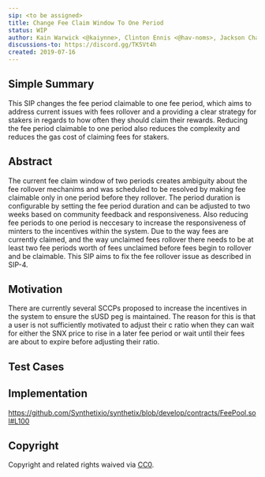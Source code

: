 ```yaml
---
sip: <to be assigned>
title: Change Fee Claim Window To One Period
status: WIP
author: Kain Warwick <@kaiynne>, Clinton Ennis <@hav-noms>, Jackson Chan (@jacko125)
discussions-to: https://discord.gg/TK5Vt4h
created: 2019-07-16
---
```


## Simple Summary
<!--"If you can't explain it simply, you don't understand it well enough." Provide a simplified and layman-accessible explanation of the SIP.-->
This SIP changes the fee period claimable to one fee period, which aims to address current issues with fees rollover and a providing a clear strategy for stakers in regards to how often they should claim their rewards. Reducing the fee period claimable to one period also reduces the complexity and reduces the gas cost of claiming fees for stakers.

## Abstract
<!--A short (~200 word) description of the technical issue being addressed.-->
The current fee claim window of two periods creates ambiguity about the fee rollover mechanims and was scheduled to be resolved by making fee claimable only in one period before they rollover. The period duration is configurable by setting the fee period duration and can be adjusted to two weeks based on community feedback and responsiveness. Also reducing fee periods to one period is neccesary to increase the responsiveness of minters to the incentives within the system. Due to the way fees are currently claimed, and the way unclaimed fees rollover there needs to be at least two fee periods worth of fees unclaimed before fees begin to rollover and be claimable. This SIP aims to fix the fee rollover issue as described in SIP-4.

## Motivation
<!--The motivation is critical for SIPs that want to change Synthetix. It should clearly explain why the existing protocol specification is inadequate to address the problem that the SIP solves. SIP submissions without sufficient motivation may be rejected outright.-->
There are currently several SCCPs proposed to increase the incentives in the system to ensure the sUSD peg is maintained. The reason for this is that a user is not sufficiently motivated to adjust their c ratio when they can wait for either the SNX price to rise in a later fee period or wait until their fees are about to expire before adjusting their ratio.

## Test Cases
<!--Test cases for an implementation are mandatory for SIPs but can be included with the implementation..-->

## Implementation
<!--The implementations must be completed before any SIP is given status "Implemented", but it need not be completed before the SIP is "Approved". While there is merit to the approach of reaching consensus on the specification and rationale before writing code, the principle of "rough consensus and running code" is still useful when it comes to resolving many discussions of API details.-->
https://github.com/Synthetixio/synthetix/blob/develop/contracts/FeePool.sol#L100


## Copyright
Copyright and related rights waived via [CC0](https://creativecommons.org/publicdomain/zero/1.0/).
